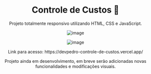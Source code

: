 <h1 align="center"> Controle de Custos 💸 </h1>
<p align="center"> Projeto totalmente responsivo utilizando HTML, CSS e JavaScript. </p>

<div align="center">

![image](https://github.com/user-attachments/assets/c4add940-bbcf-4b7e-8c8c-dddb51fc5bbe)

![image](https://github.com/user-attachments/assets/0c429331-ff0f-4b94-9588-c121dae65150)

</div>

<p align="center"> Link para acesso: https://devpedro-controle-de-custos.vercel.app/</p>

<p align="center">Projeto ainda em desenvolvimento, em breve serão adicionadas novas funcionalidades e modificações visuais.</p>
